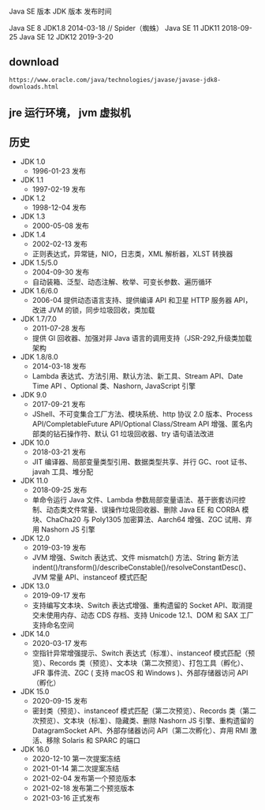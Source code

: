 #

Java SE 版本 JDK 版本 发布时间

Java SE 8 JDK1.8 2014-03-18 // Spider（蜘蛛）
Java SE 11 JDK11 2018-09-25
Java SE 12 JDK12 2019-3-20

## download

`https://www.oracle.com/java/technologies/javase/javase-jdk8-downloads.html`

## jre 运行环境， jvm 虚拟机


## 历史

- JDK 1.0
  - 1996-01-23 发布
- JDK 1.1
  - 1997-02-19 发布
- JDK 1.2
  - 1998-12-04 发布
- JDK 1.3
  - 2000-05-08 发布
- JDK 1.4
  - 2002-02-13 发布
  - 正则表达式，异常链，NIO，日志类，XML 解析器，XLST 转换器
- JDK 1.5/5.0
  - 2004-09-30 发布
  - 自动装箱、泛型、动态注解、枚举、可变长参数、遍历循环
- JDK 1.6/6.0
  - 2006-04 提供动态语言支持、提供编译 API 和卫星 HTTP 服务器 API，改进 JVM 的锁，同步垃圾回收，类加载
- JDK 1.7/7.0
  - 2011-07-28 发布
  - 提供 GI 回收器、加强对非 Java 语言的调用支持（JSR-292,升级类加载架构
- JDK 1.8/8.0
  - 2014-03-18 发布
  - Lambda 表达式、方法引用、默认方法、新工具、Stream API、Date Time API 、Optional 类、Nashorn, JavaScript 引擎
- JDK 9.0
  - 2017-09-21 发布
  - JShell、不可变集合工厂方法、模块系统、http 协议 2.0 版本、Process API/CompletableFuture API/Optional Class/Stream API 增强、匿名内部类的钻石操作符、默认 G1 垃圾回收器、try 语句语法改进
- JDK 10.0
  - 2018-03-21 发布
  - JIT 编译器、局部变量类型引用、数据类型共享、并行 GC、root 证书、javah 工具、堆分配
- JDK 11.0
  - 2018-09-25 发布
  - 单命令运行 Java 文件、Lambda 参数局部变量语法、基于嵌套访问控制、动态类文件常量、误操作垃圾回收器、删除 Java EE 和 CORBA 模块、ChaCha20 与 Poly1305 加密算法、Aarch64 增强、ZGC 试用、弃用 Nashorn JS 引擎
- JDK 12.0
  - 2019-03-19 发布
  - JVM 增强、Switch 表达式、文件 mismatch() 方法、String 新方法 indent()/transform()/describeConstable()/resolveConstantDesc()、JVM 常量 API、instanceof 模式匹配
- JDK 13.0
  - 2019-09-17 发布
  - 支持编写文本块、Switch 表达式增强、重构遗留的 Socket API、取消提交未使用内存、动态 CDS 存档、支持 Unicode 12.1、DOM 和 SAX 工厂支持命名空间
- JDK 14.0
  - 2020-03-17 发布
  - 空指针异常增强提示、Switch 表达式（标准）、instanceof 模式匹配（预览）、Records 类（预览）、文本块（第二次预览）、打包工具（孵化）、JFR 事件流、ZGC ( 支持 macOS 和 Windows )、外部存储器访问 API（孵化）
- JDK 15.0
  - 2020-09-15 发布
  - 密封类（预览）、instanceof 模式匹配（第二次预览）、Records 类（第二次预览）、文本块（标准）、隐藏类、删除 Nashorn JS 引擎、重构遗留的 DatagramSocket API、外部存储器访问 API（第二次孵化）、弃用 RMI 激活、移除 Solaris 和 SPARC 的端口
- JDK 16.0
  - 2020-12-10 第一次提案冻结
  - 2021-01-14 第二次提案冻结
  - 2021-02-04 发布第一个预览版本
  - 2021-02-18 发布第二个预览版本
  - 2021-03-16 正式发布
